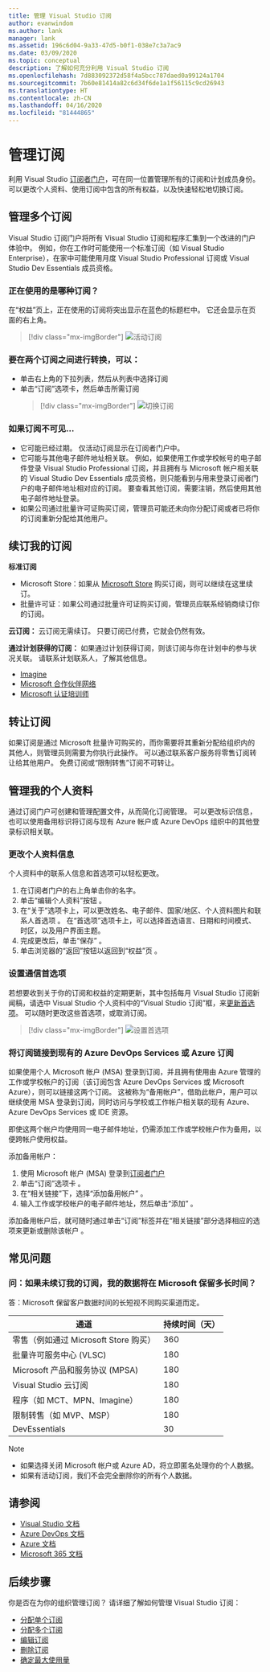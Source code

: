 ```yaml
---
title: 管理 Visual Studio 订阅
author: evanwindom
ms.author: lank
manager: lank
ms.assetid: 196c6d04-9a33-47d5-b0f1-038e7c3a7ac9
ms.date: 03/09/2020
ms.topic: conceptual
description: 了解如何充分利用 Visual Studio 订阅
ms.openlocfilehash: 7d883092372d58f4a5bcc787daed0a99124a1704
ms.sourcegitcommit: 7b60e81414a82c6d34f6de1a1f56115c9cd26943
ms.translationtype: HT
ms.contentlocale: zh-CN
ms.lasthandoff: 04/16/2020
ms.locfileid: "81444865"
---
```

# <a name="managing-subscriptions"></a>管理订阅

利用 Visual Studio [订阅者门户](https://my.visualstudio.com)，可在同一位置管理所有的订阅和计划成员身份。 可以更改个人资料、使用订阅中包含的所有权益，以及快速轻松地切换订阅。

## <a name="managing-multiple-subscriptions"></a>管理多个订阅

Visual Studio 订阅门户将所有 Visual Studio 订阅和程序汇集到一个改进的门户体验中。 例如，你在工作时可能使用一个标准订阅（如 Visual Studio Enterprise），在家中可能使用月度 Visual Studio Professional 订阅或 Visual Studio Dev Essentials 成员资格。

### <a name="which-subscription-am-i-using"></a>正在使用的是哪种订阅？

在“权益”页上，正在使用的订阅将突出显示在蓝色的标题栏中。 它还会显示在页面的右上角。
> [!div class="mx-imgBorder"]
> ![活动订阅](_img/manage-vs-subscriptions/current-subscription-cropped.png)

### <a name="to-switch-between-subscriptions-you-can"></a>要在两个订阅之间进行转换，可以：

- 单击右上角的下拉列表，然后从列表中选择订阅
- 单击“订阅”选项卡，然后单击所需订阅
  > [!div class="mx-imgBorder"]
  > ![切换订阅](_img/manage-vs-subscriptions/change-subscription-resized.png)

### <a name="if-your-subscription-is-not-visible"></a>如果订阅不可见...

- 它可能已经过期。 仅活动订阅显示在订阅者门户中。
- 它可能与其他电子邮件地址相关联。 例如，如果使用工作或学校帐号的电子邮件登录 Visual Studio Professional 订阅，并且拥有与 Microsoft 帐户相关联的 Visual Studio Dev Essentials 成员资格，则只能看到与用来登录订阅者门户的电子邮件地址相对应的订阅。 要查看其他订阅，需要注销，然后使用其他电子邮件地址登录。
- 如果公司通过批量许可证购买订阅，管理员可能还未向你分配订阅或者已将你的订阅重新分配给其他用户。

## <a name="renewing-my-subscriptions"></a>续订我的订阅

**标准订阅**
- Microsoft Store：如果从 [Microsoft Store](https://www.microsoft.com/store) 购买订阅，则可以继续在这里续订。
- 批量许可证：如果公司通过批量许可证购买订阅，管理员应联系经销商续订你的订阅。

**云订阅：** 云订阅无需续订。 只要订阅已付费，它就会仍然有效。

**通过计划获得的订阅：** 如果通过计划获得订阅，则该订阅与你在计划中的参与状况关联。 请联系计划联系人，了解其他信息。

- [Imagine](https://imagine.microsoft.com/about)
- [Microsoft 合作伙伴网络](https://partner.microsoft.com)
- [Microsoft 认证培训师](https://www.microsoft.com/learning/mct-certification.aspx)

## <a name="transferring-subscriptions"></a>转让订阅

如果订阅是通过 Microsoft 批量许可购买的，而你需要将其重新分配给组织内的其他人，则管理员则需要为你执行此操作。
可以通过联系客户服务将零售订阅转让给其他用户。 免费订阅或“限制转售”订阅不可转让。

## <a name="managing-my-profile"></a>管理我的个人资料

通过订阅门户可创建和管理配置文件，从而简化订阅管理。 可以更改标识信息，也可以使用备用标识将订阅与现有 Azure 帐户或 Azure DevOps 组织中的其他登录标识相关联。

### <a name="changing-profile-information"></a>更改个人资料信息

个人资料中的联系人信息和首选项可以轻松更改。

1. 在订阅者门户的右上角单击你的名字。
2. 单击“编辑个人资料”按钮  。
3. 在“关于”选项卡上，可以更改姓名、电子邮件、国家/地区、个人资料图片和联系人首选项  。 在“首选项”选项卡上，可以选择首选语言、日期和时间模式、时区，以及用户界面主题。 
4. 完成更改后，单击“保存”  。
5. 单击浏览器的“返回”按钮以返回到“权益”页  。

### <a name="setting-communications-preferences"></a>设置通信首选项
若想要收到关于你的订阅和权益的定期更新，其中包括每月 Visual Studio 订阅新闻稿，请选中 Visual Studio 个人资料中的“Visual Studio 订阅”框，来[更新首选项](https://app.vsaex.visualstudio.com/me?workflowID=devprogram&tab=edit)。 可以随时更改这些首选项，或取消订阅。 

   > [!div class="mx-imgBorder"]
   > ![设置首选项](_img/manage-vs-subscriptions/change-prefs.png)
   
### <a name="linking-my-subscription-to-existing-azure-devops-services-or-azure-subscriptions"></a>将订阅链接到现有的 Azure DevOps Services 或 Azure 订阅
如果使用个人 Microsoft 帐户 (MSA) 登录到订阅，并且拥有使用由 Azure 管理的工作或学校帐户的订阅（该订阅包含 Azure DevOps Services 或 Microsoft Azure），则可以链接这两个订阅。 这被称为“备用帐户”，借助此帐户，用户可以继续使用 MSA 登录到订阅，同时访问与学校或工作帐户相关联的现有 Azure、Azure DevOps Services 或 IDE 资源。

即使这两个帐户均使用同一电子邮件地址，仍需添加工作或学校帐户作为备用，以便跨帐户使用权益。

添加备用帐户：

1. 使用 Microsoft 帐户 (MSA) 登录到[订阅者门户](https://my.visualstudio.com?wt.mc_id=o~msft~docs)
2. 单击“订阅”选项卡  。
3. 在“相关链接”下，选择“添加备用帐户”   。
4. 输入工作或学校帐户的电子邮件地址，然后单击“添加”  。

添加备用帐户后，就可随时通过单击“订阅”标签并在“相关链接”部分选择相应的选项来更新或删除该帐户   。

## <a name="frequently-asked-questions"></a>常见问题

### <a name="q-if-i-do-not-renew-my-subscription-how-long-will-microsoft-keep-my-data"></a>问：如果未续订我的订阅，我的数据将在 Microsoft 保留多长时间？
答：Microsoft 保留客户数据时间的长短视不同购买渠道而定。

| 通道                                                | 持续时间（天） |
|--------------------------------------------------------|-----------------|
|    零售（例如通过 Microsoft Store 购买）               |    360          |
|    批量许可服务中心 (VLSC)              |    180          |
|    Microsoft 产品和服务协议 (MPSA)    |    180          |
|    Visual Studio 云订阅                   |    180          |
|    程序（如 MCT、MPN、Imagine）          |    180          |
|    限制转售（如 MVP、MSP）                      |    180          |
|    DevEssentials                                       |    30           |

> [!NOTE]
> - 如果选择关闭 Microsoft 帐户或 Azure AD，将立即匿名处理你的个人数据。
> - 如果有活动订阅，我们不会完全删除你的所有个人数据。

## <a name="see-also"></a>请参阅
- [Visual Studio 文档](https://docs.microsoft.com/visualstudio/)
- [Azure DevOps 文档](https://docs.microsoft.com/azure/devops/)
- [Azure 文档](https://docs.microsoft.com/azure/)
- [Microsoft 365 文档](https://docs.microsoft.com/microsoft-365/)

## <a name="next-steps"></a>后续步骤
你是否在为你的组织管理订阅？  请详细了解如何管理 Visual Studio 订阅：
- [分配单个订阅](assign-license.md)
- [分配多个订阅](assign-license-bulk.md)
- [编辑订阅](edit-license.md)
- [删除订阅](delete-license.md)
- [确定最大使用量](maximum-usage.md)
